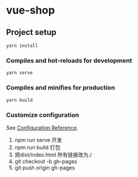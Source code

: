 # vue-shop

## Project setup
```
yarn install
```

### Compiles and hot-reloads for development
```
yarn serve
```

### Compiles and minifies for production
```
yarn build
```

### Customize configuration
See [Configuration Reference](https://cli.vuejs.org/config/).

1. npm run serve 开发
2. npm run build 打包
3. 把dist/index.html 所有链接改为./
4. git checkout -b gh-pages
5. git push origin gh-pages
